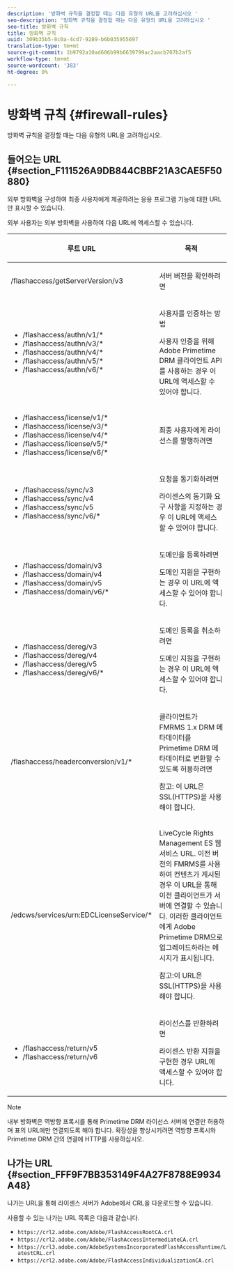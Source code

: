 ```yaml
---
description: '방화벽 규칙을 결정할 때는 다음 유형의 URL을 고려하십시오 '
seo-description: '방화벽 규칙을 결정할 때는 다음 유형의 URL을 고려하십시오 '
seo-title: 방화벽 규칙
title: 방화벽 규칙
uuid: 309b35b5-8c0a-4cd7-9289-b6b035955697
translation-type: tm+mt
source-git-commit: 1b9792a10ad606b99b6639799ac2aacb707b2af5
workflow-type: tm+mt
source-wordcount: '383'
ht-degree: 0%

---
```



# 방화벽 규칙 {#firewall-rules}

방화벽 규칙을 결정할 때는 다음 유형의 URL을 고려하십시오.

## 들어오는 URL {#section_F111526A9DB844CBBF21A3CAE5F50880}

외부 방화벽을 구성하여 최종 사용자에게 제공하려는 응용 프로그램 기능에 대한 URL만 표시할 수 있습니다.

외부 사용자는 외부 방화벽을 사용하여 다음 URL에 액세스할 수 있습니다.

<table frame="all" colsep="1" rowsep="1" class="+ topic/table adobe-d/table " id="table_bqs_whz_n4"> 
 <thead class="- topic/thead "> 
  <tr rowsep="1" class="- topic/row "> 
   <th colname="1" class="- topic/entry entry"> <p class="- topic/p ">루트 URL </p> </th> 
   <th colname="2" class="- topic/entry entry"> <p class="- topic/p ">목적 </p> </th> 
  </tr> 
 </thead>
 <tbody class="- topic/tbody "> 
  <tr rowsep="1" class="- topic/row "> 
   <td colname="1" class="- topic/entry "><span class="filepath"> /flashaccess/getServerVersion/v3</span> </td> 
   <td colname="2" class="- topic/entry "> <p class="- topic/p ">서버 버전을 확인하려면 </p> </td> 
  </tr> 
  <tr rowsep="1" class="- topic/row "> 
   <td colname="1" class="- topic/entry "> 
    <ul id="ul_xr4_hdn_44"> 
     <li id="li_8C68877B0FAF427490BF826FB12BE2F2"><span class="filepath"> /flashaccess/authn/v1/*</span> </li> 
     <li id="li_BF44753FF42E40BD911D04996B962188"><span class="filepath"> /flashaccess/authn/v3/*</span> </li> 
     <li id="li_9B633CDDB3844644BD8E3BFE80FD1672"><span class="filepath"> /flashaccess/authn/v4/*</span> </li> 
     <li id="li_01B2E17BF4DB456383FD6E18E9DE28F5"><span class="filepath"> /flashaccess/authn/v5/*</span> </li> 
     <li id="li_096D349CCD7945B387CB80C3E99063C7"><span class="filepath"> /flashaccess/authn/v6/*</span> </li> 
    </ul> </td> 
   <td colname="2" class="- topic/entry "> <p class="- topic/p ">사용자를 인증하는 방법 </p> <p>사용자 인증을 위해 Adobe Primetime DRM 클라이언트 API를 사용하는 경우 이 URL에 액세스할 수 있어야 합니다. </p> </td> 
  </tr> 
  <tr rowsep="1" class="- topic/row "> 
   <td colname="1" class="- topic/entry "> 
    <ul id="ul_yxs_rdn_44"> 
     <li id="li_4BEB80F46E8D4D0F90F9998AB7FAAEB7"><span class="filepath"> /flashaccess/license/v1/*</span> </li> 
     <li id="li_20DDE5B03284436F9DEF794867AFBC53"><span class="filepath"> /flashaccess/license/v3/*</span> </li> 
     <li id="li_6555F8689FF945338579C58DADC2E36D"><span class="filepath"> /flashaccess/license/v4/*</span> </li> 
     <li id="li_5112283BDCF1457099056733B633FAF1"><span class="filepath"> /flashaccess/license/v5/*</span> </li> 
     <li id="li_F73A570E2C1A45E1BBF21C1468B90D3A"><span class="filepath"> /flashaccess/license/v6/*</span> </li> 
    </ul> </td> 
   <td colname="2" class="- topic/entry "> <p class="- topic/p ">최종 사용자에게 라이선스를 발행하려면 </p> </td> 
  </tr> 
  <tr rowsep="1" class="- topic/row "> 
   <td colname="1" class="- topic/entry "> 
    <ul id="ul_ibl_5dn_44"> 
     <li id="li_3B984F500F6848EDBBA5ADC570417E34"><span class="filepath"> /flashaccess/sync/v3</span> </li> 
     <li id="li_3204CF10D68C4FDB97E369BD63FA3C2B"><span class="filepath"> /flashaccess/sync/v4</span> </li> 
     <li id="li_2222D27F73D0421396A4F0E18140B3F9"><span class="filepath"> /flashaccess/sync/v5</span> </li> 
     <li id="li_18020B7CE36B4C209F65FF01A00B6737"><span class="filepath"> /flashaccess/sync/v6/*</span> </li> 
    </ul> </td> 
   <td colname="2" class="- topic/entry "> <p class="- topic/p ">요청을 동기화하려면 </p> <p>라이센스의 동기화 요구 사항을 지정하는 경우 이 URL에 액세스할 수 있어야 합니다. </p> </td> 
  </tr> 
  <tr rowsep="1" class="- topic/row "> 
   <td colname="1" class="- topic/entry "> 
    <ul id="ul_plq_ydn_44"> 
     <li id="li_61F51463E2BF4ABCA4F209754D8A8052"><span class="filepath"> /flashaccess/domain/v3</span> </li> 
     <li id="li_898E849D7EA24045978D35C336AEEAFE"><span class="filepath"> /flashaccess/domain/v4</span> </li> 
     <li id="li_CF7590FDAF694EDF9685434BE8EE10CA"><span class="filepath"> /flashaccess/domain/v5</span> </li> 
     <li id="li_CA73424FDFAA4BD8BBE2C1AD165D2C31"><span class="filepath"> /flashaccess/domain/v6/*</span> </li> 
    </ul> </td> 
   <td colname="2" class="- topic/entry "> <p class="- topic/p ">도메인을 등록하려면 </p> <p>도메인 지원을 구현하는 경우 이 URL에 액세스할 수 있어야 합니다. </p> </td> 
  </tr> 
  <tr rowsep="1" class="- topic/row "> 
   <td colname="1" class="- topic/entry "> 
    <ul id="ul_btm_c2n_44"> 
     <li id="li_8A0DC38312CB4D3DBD313B3DE089D39E"><span class="filepath"> /flashaccess/dereg/v3</span> </li> 
     <li id="li_5BA24F70381F465F832FF28925B622C1"><span class="filepath"> /flashaccess/dereg/v4</span> </li> 
     <li id="li_C761F14F3C97479CBA5C255739E01A28"><span class="filepath"> /flashaccess/dereg/v5</span> </li> 
     <li id="li_23A8AABE7499488EB61B7ED27CC65098"><span class="filepath"> /flashaccess/dereg/v6/*</span> </li> 
    </ul> </td> 
   <td colname="2" class="- topic/entry "> <p class="- topic/p ">도메인 등록을 취소하려면 </p> <p>도메인 지원을 구현하는 경우 이 URL에 액세스할 수 있어야 합니다. </p> </td> 
  </tr> 
  <tr rowsep="1" class="- topic/row "> 
   <td colname="1" class="- topic/entry "><span class="filepath"> /flashaccess/headerconversion/v1/*</span> </td> 
   <td colname="2" class="- topic/entry "> <p class="- topic/p ">클라이언트가 FMRMS 1.x DRM 메타데이터를 Primetime DRM 메타데이터로 변환할 수 있도록 허용하려면 </p> <p>참고: 이 URL은 SSL(HTTPS)을 사용해야 합니다. </p> </td> 
  </tr> 
  <tr rowsep="0" class="- topic/row "> 
   <td colname="1" class="- topic/entry "><span class="filepath"> /edcws/services/urn:EDCLicenseService/*</span> </td> 
   <td colname="2" class="- topic/entry "> <p class="- topic/p ">LiveCycle Rights Management ES 웹 서비스 URL. 이전 버전의 FMRMS를 사용하여 컨텐츠가 게시된 경우 이 URL을 통해 이전 클라이언트가 서버에 연결할 수 있습니다. 이러한 클라이언트에게 Adobe Primetime DRM으로 업그레이드하라는 메시지가 표시됩니다. </p> <p class="- topic/p ">참고:이 URL은 SSL(HTTPS)을 사용해야 합니다. </p> </td> 
  </tr> 
  <tr> 
   <td colname="1" class="- topic/entry "> 
    <ul id="ul_382B69AB07204DD596BB375132224D96"> 
     <li id="li_24B4D42BECF8405281C73B782F8E7310"><span class="filepath"> /flashaccess/return/v5</span> </li> 
     <li id="li_6B79563205D1421F89131E650D71E83B"><span class="filepath"> /flashaccess/return/v6</span> </li> 
    </ul> </td> 
   <td colname="2" class="- topic/entry "> <p>라이선스를 반환하려면 </p> <p> 라이센스 반환 지원을 구현한 경우 URL에 액세스할 수 있어야 합니다. </p> </td> 
  </tr> 
 </tbody> 
</table>

>[!NOTE]
>
>내부 방화벽은 역방향 프록시를 통해 Primetime DRM 라이선스 서버에 연결만 허용하며 표의 URL에만 연결되도록 해야 합니다. 확장성을 향상시키려면 역방향 프록시와 Primetime DRM 간의 연결에 HTTP를 사용하십시오.

## 나가는 URL {#section_FFF9F7BB353149F4A27F8788E9934A48}

나가는 URL을 통해 라이센스 서버가 Adobe에서 CRL을 다운로드할 수 있습니다.

사용할 수 있는 나가는 URL 목록은 다음과 같습니다.

* `https://crl2.adobe.com/Adobe/FlashAccessRootCA.crl`
* `https://crl2.adobe.com/Adobe/FlashAccessIntermediateCA.crl`
* `https://crl3.adobe.com/AdobeSystemsIncorporatedFlashAccessRuntime/LatestCRL.crl`
* `https://crl2.adobe.com/Adobe/FlashAccessIndividualizationCA.crl`

